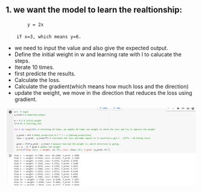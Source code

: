 ## 1. we want the model to learn the realtionship:

```
        y = 2x

    if x=3, which means y=6.

```

- we need to input the value and also give the expected output.
- Define the initial weight in w and learning rate with l to calucate the steps.
- Iterate 10 times.
- first predicte the results.
- Calculate the loss.
- Calculate the gradient(which means how much loss and the direction)
- update the weight, we move in the direction that reduces the loss using gradient.

![alt text](Images/example1.png)